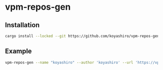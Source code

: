 # vpm-repos-gen

## Installation

```sh
cargo install --locked --git https://github.com/koyashiro/vpm-repos-gen
```

## Example

```sh
vpm-repos-gen --name "koyashiro" --author 'koyashiro' --url 'https://vpm.koyashiro.net/repos.json' --repos 'koyashiro/udon-list,koyashiro/udon-dictionary'
```
